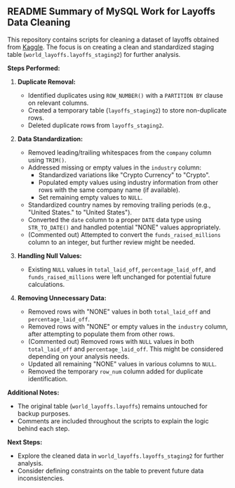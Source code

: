 ## README Summary of MySQL Work for Layoffs Data Cleaning

This repository contains scripts for cleaning a dataset of layoffs obtained from [Kaggle](https://www.kaggle.com/datasets/swaptr/layoffs-2022). The focus is on creating a clean and standardized staging table (`world_layoffs.layoffs_staging2`) for further analysis.

**Steps Performed:**

1. **Duplicate Removal:**
    - Identified duplicates using `ROW_NUMBER()` with a `PARTITION BY` clause on relevant columns.
    - Created a temporary table (`layoffs_staging2`) to store non-duplicate rows.
    - Deleted duplicate rows from `layoffs_staging2`.

2. **Data Standardization:**
    - Removed leading/trailing whitespaces from the `company` column using `TRIM()`.
    - Addressed missing or empty values in the `industry` column:
        - Standardized variations like "Crypto Currency" to "Crypto".
        - Populated empty values using industry information from other rows with the same company name (if available).
        - Set remaining empty values to `NULL`.
    - Standardized country names by removing trailing periods (e.g., "United States." to "United States").
    - Converted the `date` column to a proper `DATE` data type using `STR_TO_DATE()` and handled potential "NONE" values appropriately.
    - (Commented out) Attempted to convert the `funds_raised_millions` column to an integer, but further review might be needed.

3. **Handling Null Values:**
    - Existing `NULL` values in `total_laid_off`, `percentage_laid_off`, and `funds_raised_millions` were left unchanged for potential future calculations.

4. **Removing Unnecessary Data:**
    - Removed rows with "NONE" values in both `total_laid_off` and `percentage_laid_off`.
    - Removed rows with "NONE" or empty values in the `industry` column, after attempting to populate them from other rows. 
    - (Commented out) Removed rows with `NULL` values in both `total_laid_off` and `percentage_laid_off`. This might be considered depending on your analysis needs.
    - Updated all remaining "NONE" values in various columns to `NULL`.
    - Removed the temporary `row_num` column added for duplicate identification.


**Additional Notes:**

- The original table (`world_layoffs.layoffs`) remains untouched for backup purposes.
- Comments are included throughout the scripts to explain the logic behind each step.

**Next Steps:**

- Explore the cleaned data in `world_layoffs.layoffs_staging2` for further analysis.
- Consider defining constraints on the table to prevent future data inconsistencies.
